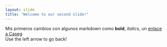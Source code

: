 ```yaml
---
layout: slide
title: "Welcome to our second slide!"
---
```

Mis primeros cambios con algunos markdown como **bold**, *italics*, un [enlace a Caseg](http://www.caseg.cr)   
Use the left arrow to go back!
